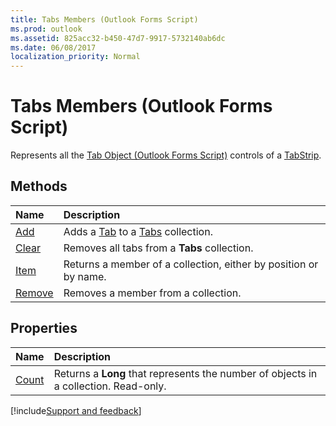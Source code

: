 ```yaml
---
title: Tabs Members (Outlook Forms Script)
ms.prod: outlook
ms.assetid: 825acc32-b450-47d7-9917-5732140ab6dc
ms.date: 06/08/2017
localization_priority: Normal
---
```



# Tabs Members (Outlook Forms Script)

Represents all the  [Tab Object (Outlook Forms Script)](Outlook.tab.md) controls of a [TabStrip](Outlook.tabstrip.md).


## Methods



|Name|Description|
|:-----|:-----|
| [Add](Outlook.tabs.add.md)|Adds a  [Tab](Outlook.tab.md) to a [Tabs](Outlook.tabs.md) collection.|
| [Clear](Outlook.tabs.clear.md)|Removes all tabs from a **Tabs** collection.|
| [Item](Outlook.tabs.item.md)|Returns a member of a collection, either by position or by name.|
| [Remove](Outlook.tabs.remove.md)|Removes a member from a collection.|



## Properties



|Name|Description|
|:-----|:-----|
| [Count](Outlook.tabs.count.md)|Returns a **Long** that represents the number of objects in a collection. Read-only.|

[!include[Support and feedback](~/includes/feedback-boilerplate.md)]